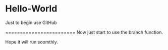 Hello-World
===========

Just to begin use GitHub

========================
Now just start to use the branch function.

Hope it will run soomthly.
